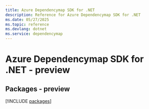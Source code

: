 ```yaml
---
title: Azure Dependencymap SDK for .NET
description: Reference for Azure Dependencymap SDK for .NET
ms.date: 05/27/2025
ms.topic: reference
ms.devlang: dotnet
ms.service: dependencymap
---
```

# Azure Dependencymap SDK for .NET - preview
## Packages - preview
[!INCLUDE [packages](dependencymap-index.md)]
